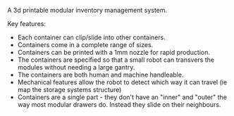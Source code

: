 A 3d printable modular inventory management system.

Key features:
 - Each container can clip/slide into other containers.
 - Containers come in a complete range of sizes.
 - Containers can be printed with a 1mm nozzle for rapid production.
 - The containers are specified so that a small robot can transvers the modules without needing a
   large gantry.
 - The containers are both human and machine handleable.
 - Mechanical features allow the robot to detect which way it can travel (ie map the storage systems structure)
 - Containers are a single part - they don't have an "inner" and "outer" the way most modular
   drawers do. Instead they slide on their neighbours.
